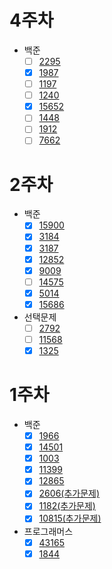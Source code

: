 # 4주차
* 백준
   * [ ] [2295](https://www.acmicpc.net/problem/2295)
   * [x] [1987](https://www.acmicpc.net/problem/1987)
   * [ ] [1197](https://www.acmicpc.net/problem/1197)
   * [ ] [1240](https://www.acmicpc.net/problem/1240)
   * [x] [15652](https://www.acmicpc.net/problem/15652)
   * [ ] [1448](https://www.acmicpc.net/problem/1448)
   * [ ] [1912](https://www.acmicpc.net/problem/1912)
   * [ ] [7662](https://www.acmicpc.net/problem/7662)

# 2주차
* 백준
   * [x] [15900](https://www.acmicpc.net/problem/15900)
   * [x] [3184](https://www.acmicpc.net/problem/3184)
   * [x] [3187](https://www.acmicpc.net/problem/3187)
   * [x] [12852](https://www.acmicpc.net/problem/12852)
   * [x] [9009](https://www.acmicpc.net/problem/9009)
   * [ ] [14575](https://www.acmicpc.net/problem/14575)
   * [x] [5014](https://www.acmicpc.net/problem/5014)
   * [x] [15686](https://www.acmicpc.net/problem/15686)
* 선택문제
   * [ ] [2792](https://www.acmicpc.net/problem/2792)
   * [ ] [11568](https://www.acmicpc.net/problem/11568)
   * [x] [1325](https://www.acmicpc.net/problem/1325)

# 1주차
* 백준
    * [x] [1966](https://www.acmicpc.net/problem/1966)
    * [x] [14501](https://www.acmicpc.net/problem/14501)
    * [x] [1003](https://www.acmicpc.net/problem/1003)
    * [x] [11399](https://www.acmicpc.net/problem/11399)
    * [x] [12865](https://www.acmicpc.net/problem/12865)
    * [x] [2606(추가문제)](https://www.acmicpc.net/problem/2606)
    * [x] [1182(추가문제)](https://www.acmicpc.net/problem/1182)
    * [x] [10815(추가문제)](https://www.acmicpc.net/problem/10815)
* 프로그래머스
    * [x] [43165](https://programmers.co.kr/learn/courses/30/lessons/43165)
    * [x] [1844](https://programmers.co.kr/learn/courses/30/lessons/1844)
